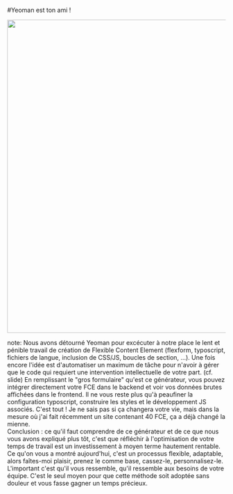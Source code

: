 <!-- .slide: data-breadcrumb="typo3,skinFlex,Yo : le générateur qui vous veut du bien" -->
#Yeoman est ton ami !
<div style="position: relative;">
  <img src="img/logo-yeoman.png" width="720" alt=""/>
  <img src="img/demo-custom.gif" width="720" alt="" class="fragment fade-in" style="position: absolute; top: 0; bottom: 0; left: 0; right: 0;"/>
</div>

note:
  Nous avons détourné Yeoman pour excécuter à notre place le lent et pénible travail de création de Flexible Content Element (flexform, typoscript, fichiers de langue, inclusion de CSS/JS, boucles de section, ...). Une fois encore l'idée est d'automatiser un maximum de tâche pour n'avoir à gérer que le code qui requiert une intervention intellectuelle de votre part. (cf. slide) En remplissant le "gros formulaire" qu'est ce générateur, vous pouvez intégrer directement votre FCE dans le backend et voir vos données brutes affichées dans le frontend. Il ne vous reste plus qu'à peaufiner la configuration typoscript, construire les styles et le développement JS associés. C'est tout ! Je ne sais pas si ça changera votre vie, mais dans la mesure où j'ai fait récemment un site contenant 40 FCE, ça a déjà changé la mienne.<br />
  Conclusion : ce qu'il faut comprendre de ce générateur et de ce que nous vous avons expliqué plus tôt, c'est que réfléchir à l'optimisation de votre temps de travail est un investissement à moyen terme hautement rentable. Ce qu'on vous a montré aujourd'hui, c'est un processus flexible, adaptable, alors faîtes-moi plaisir, prenez le comme base, cassez-le, personnalisez-le. L'important c'est qu'il vous ressemble, qu'il ressemble aux besoins de votre équipe. C'est le seul moyen pour que cette méthode soit adoptée sans douleur et vous fasse gagner un temps précieux.
